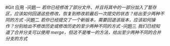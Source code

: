 #Git 应用
-问题一
 *若你已经修改了部分文件、并且将其中的一部分加入了暂存区，应该如何回退这些修改，恢复到修改前最后一次提交的状态？给出至少两种不同的方式*
-问题二
 *若你已经提交了一个新版本，需要回退该版本，应该如何操作？分别给出不修改历史或修改历史的至少两种不同的方式*
-问题三
 *我们已经知道了合并分支可以使用 merge，但这不是唯一的方法，给出至少两种不同的合并分支的方式*

